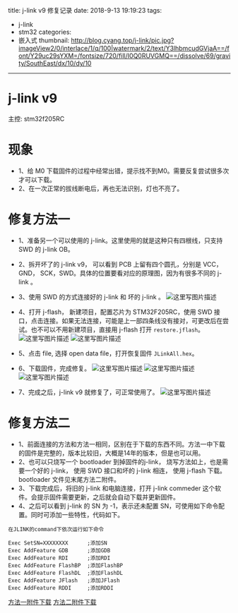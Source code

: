 title: j-link v9 修复记录
date: 2018-9-13 19:19:23
tags:
- j-link
- stm32
categories:
- 嵌入式
thumbnail: http://blog.cyang.top/j-link/pic.jpg?imageView2/0/interlace/1/q/100|watermark/2/text/Y3lhbmcudGVjaA==/font/Y29uc29sYXM=/fontsize/720/fill/I0Q0RUVGMQ==/dissolve/69/gravity/SouthEast/dx/10/dy/10
---


# j-link v9
主控: stm32f205RC

# 现象
- 1、给 M0 下载固件的过程中经常出错，提示找不到M0。需要反复尝试很多次才可以下载。
- 2、在一次正常的拔线断电后，再也无法识别，灯也不亮了。

<!-- more -->

# 修复方法一
- 1、准备另一个可以使用的 j-link。这里使用的就是这种只有四根线，只支持 SWD 的 j-link OB。
- 2、拆开坏了的 j-link v9， 可以看到 PCB 上留有四个圆孔，分别是 VCC，GND， SCK，SWD。具体的位置要看对应的原理图，因为有很多不同的 j-link 。
- 3、使用 SWD 的方式连接好的 j-link 和 坏的 j-link 。
![这里写图片描述](http://blog.cyang.top/j-link/pic.jpg?imageView2/0/interlace/1/q/100|watermark/2/text/Y3lhbmcudGVjaA==/font/Y29uc29sYXM=/fontsize/720/fill/I0Q0RUVGMQ==/dissolve/69/gravity/SouthEast/dx/10/dy/10)

- 4、打开 j-flash， 新建项目，配置芯片为 STM32F205RC，使用 SWD 接口，点击连接。如果无法连接，可能是上一部四条线没有接对，可更改后在尝试。也不可以不用新建项目，直接用 j-flash 打开 `restore.jflash`。
![这里写图片描述](http://blog.cyang.top/j-link/new.png?imageView2/0/interlace/1/q/100|watermark/2/text/Y3lhbmcudGVjaA==/font/Y29uc29sYXM=/fontsize/720/fill/I0Q0RUVGMQ==/dissolve/69/gravity/SouthEast/dx/10/dy/10)
![这里写图片描述](http://blog.cyang.top/j-link/choose.png?imageView2/0/interlace/1/q/100|watermark/2/text/Y3lhbmcudGVjaA==/font/Y29uc29sYXM=/fontsize/720/fill/I0Q0RUVGMQ==/dissolve/69/gravity/SouthEast/dx/10/dy/10)

- 5、点击 file, 选择 open data file，打开恢复固件 `JLinkAll.hex`。

- 6、下载固件，完成修复。
![这里写图片描述](http://blog.cyang.top/j-link/program.png?imageView2/0/interlace/1/q/100|watermark/2/text/Y3lhbmcudGVjaA==/font/Y29uc29sYXM=/fontsize/720/fill/I0Q0RUVGMQ==/dissolve/69/gravity/SouthEast/dx/10/dy/10)
![这里写图片描述](http://blog.cyang.top/j-link/succ.png?imageView2/0/interlace/1/q/100|watermark/2/text/Y3lhbmcudGVjaA==/font/Y29uc29sYXM=/fontsize/720/fill/I0Q0RUVGMQ==/dissolve/69/gravity/SouthEast/dx/10/dy/10)
![这里写图片描述](http://blog.cyang.top/j-link/end.png?imageView2/0/interlace/1/q/100|watermark/2/text/Y3lhbmcudGVjaA==/font/Y29uc29sYXM=/fontsize/720/fill/I0Q0RUVGMQ==/dissolve/69/gravity/SouthEast/dx/10/dy/10)

- 7、完成之后，j-link v9 就修复了，可正常使用了。
![这里写图片描述](http://blog.cyang.top/j-link/download.png?imageView2/0/interlace/1/q/100|watermark/2/text/Y3lhbmcudGVjaA==/font/Y29uc29sYXM=/fontsize/720/fill/I0Q0RUVGMQ==/dissolve/69/gravity/SouthEast/dx/10/dy/10)

# 修复方法二
- 1、前面连接的方法和方法一相同，区别在于下载的东西不同。方法一中下载的固件是完整的，版本比较旧，大概是14年的版本，但是也可以用。
- 2、也可以只烧写一个 bootloader 到掉固件的j-link， 烧写方法如上，也是需要一个好的 j-link， 使用 SWD 接口和坏的 j-link 相连， 使用 j-flash 下载。bootloader 文件见末尾方法二附件。
- 3、下载完成后，将旧的 j-link 和电脑连接，打开 j-link commeder 这个软件。会提示固件需要更新，之后就会自动下载并更新固件。
- 4、之后可以看到 j-link 的 SN 为 -1，表示还未配置 SN，可使用如下命令配置。同时可添加一些特性，代码如下。
```
在JLINK的command下依次运行如下命令  

Exec SetSN=XXXXXXXX      ;添加SN
Exec AddFeature GDB      ;添加GDB
Exec AddFeature RDI      ;添加RDI
Exec AddFeature FlashBP  ;添加FlashBP  
Exec AddFeature FlashDL  ;添加FlashDL
Exec AddFeature JFlash   ;添加JFlash
Exec AddFeature RDDI     ;添加RDDI
```

[方法一附件下载](https://download.csdn.net/download/u011303443/10664113)
[方法二附件下载](https://download.csdn.net/download/u011303443/10666798)
